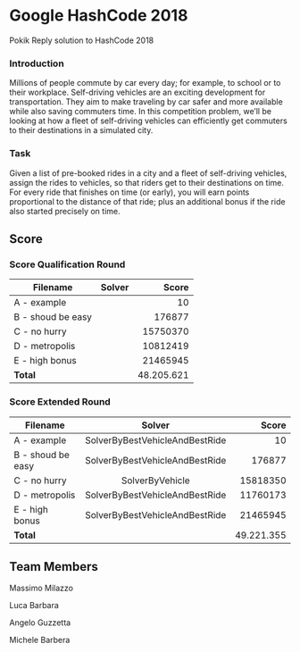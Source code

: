 # Google HashCode 2018
Pokik Reply solution to HashCode 2018

### Introduction
Millions of people commute by car every day; for example, to school or to their workplace.
Self-driving vehicles are an exciting development for transportation. They aim to make traveling by car safer and more available while also saving commuters time.
In this competition problem, we’ll be looking at how a fleet of self-driving vehicles can efficiently get commuters to their destinations in a simulated city.
### Task
Given a list of pre-booked rides in a city and a fleet of self-driving vehicles, assign the rides to vehicles, so that riders get to their destinations on time.
For every ride that finishes on time (or early), you will earn points proportional to the distance of that ride; plus an additional bonus if the ride also started precisely on time.

## Score
### Score Qualification Round
| Filename        | Solver           | Score  |
| ------------- |:-------------:| -----:|
| A - example      |  | 10 |
| B - shoud be easy      |  | 176877 |
| C - no hurry      |  | 15750370 |
| D - metropolis      |  | 10812419 |
| E - high bonus      |  | 21465945 |
| **Total**      |  | 48.205.621|

### Score Extended Round
| Filename        | Solver           | Score  |
| ------------- |:-------------:| -----:|
| A - example      | SolverByBestVehicleAndBestRide | 10 |
| B - shoud be easy      | SolverByBestVehicleAndBestRide | 176877 |
| C - no hurry      | SolverByVehicle | 15818350 |
| D - metropolis      | SolverByBestVehicleAndBestRide | 11760173 |
| E - high bonus      | SolverByBestVehicleAndBestRide | 21465945 |
| **Total**      |  | 49.221.355 |


## Team Members ##
Massimo Milazzo

Luca Barbara

Angelo Guzzetta

Michele Barbera
